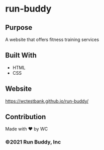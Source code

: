 # run-buddy

## Purpose
A website that offers fitness training services

## Built With
* HTML
* CSS

## Website
https://wctestbank.github.io/run-buddy/

## Contribution
Made with ❤️ by WC

### ©️2021 Run Buddy, Inc

